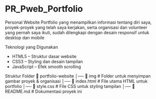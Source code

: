 # PR_Pweb_Portfolio

Personal Website Portfolio
yang menampilkan informasi tentang diri saya, proyek-proyek yang telah saya kerjakan, serta organisasi dan volunteer yang pernah saya ikuti, sudah dilengkapi dengan desain responsif untuk desktop dan mobile
  
Teknologi yang Digunakan
- HTML5 – Struktur dasar website
- CSS3 – Styling dan desain tampilan
- JavaScript – Efek smooth scrolling

Struktur Folder
📂 portfolio-website 
│── 📂 img # Folder untuk menyimpan gambar proyek & organisasi 
│── 📜 index.html # File utama HTML untuk portfolio 
│── 📜 style.css # File CSS untuk styling tampilan 
│── 📜 README.md # Dokumentasi proyek ini

